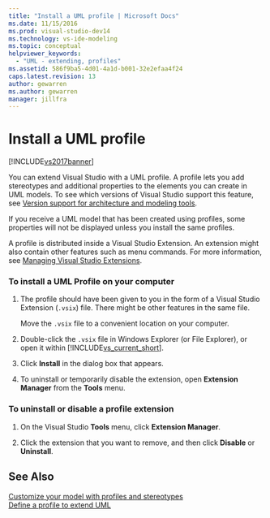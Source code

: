 ```yaml
---
title: "Install a UML profile | Microsoft Docs"
ms.date: 11/15/2016
ms.prod: visual-studio-dev14
ms.technology: vs-ide-modeling
ms.topic: conceptual
helpviewer_keywords: 
  - "UML - extending, profiles"
ms.assetid: 586f9ba5-4d01-4a1d-b001-32e2efaa4f24
caps.latest.revision: 13
author: gewarren
ms.author: gewarren
manager: jillfra
---
```

# Install a UML profile
[!INCLUDE[vs2017banner](../includes/vs2017banner.md)]

You can extend Visual Studio with a UML profile. A profile lets you add stereotypes and additional properties to the elements you can create in UML models. To see which versions of Visual Studio support this feature, see [Version support for architecture and modeling tools](../modeling/what-s-new-for-design-in-visual-studio.md#VersionSupport).  
  
 If you receive a UML model that has been created using profiles, some properties will not be displayed unless you install the same profiles.  
  
 A profile is distributed inside a Visual Studio Extension. An extension might also contain other features such as menu commands. For more information, see [Managing Visual Studio Extensions](http://go.microsoft.com/fwlink/?LinkId=160728).  
  
### To install a UML Profile on your computer  
  
1.  The profile should have been given to you in the form of a Visual Studio Extension (`.vsix`) file. There might be other features in the same file.  
  
     Move the `.vsix` file to a convenient location on your computer.  
  
2.  Double-click the `.vsix` file in Windows Explorer (or File Explorer), or open it within [!INCLUDE[vs_current_short](../includes/vs-current-short-md.md)].  
  
3.  Click **Install** in the dialog box that appears.  
  
4.  To uninstall or temporarily disable the extension, open **Extension Manager** from the **Tools** menu.  
  
### To uninstall or disable a profile extension  
  
1.  On the Visual Studio **Tools** menu, click **Extension Manager**.  
  
2.  Click the extension that you want to remove, and then click **Disable** or **Uninstall**.  
  
## See Also  
 [Customize your model with profiles and stereotypes](../modeling/customize-your-model-with-profiles-and-stereotypes.md)   
 [Define a profile to extend UML](../modeling/define-a-profile-to-extend-uml.md)
